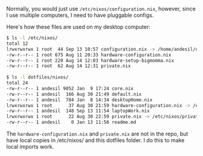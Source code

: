 Normally, you would just use `/etc/nixos/configuration.nix`, however, since I use multiple computers, I need to have pluggable configs.

Here's how these files are used on my desktop computer:
```bash
$ ls -l /etc/nixos/  
total 12  
lrwxrwxrwx 1 root  44 Sep 13 10:57 configuration.nix -> /home/andesil/dotfiles/nixos/desktopHome.nix
-rw-r--r-- 1 root 675 Aug 11 20:33 hardware-configuration.nix  
-rw-r--r-- 1 root 220 Aug 14 12:03 hardware-setup-bigmomma.nix  
-rw-r--r-- 1 root  62 Aug 14 12:31 private.nix  
  
$ ls -l dotfiles/nixos/  
total 24  
-rw-r--r-- 1 andesil 9052 Jan  9 17:24 core.nix  
-rw-r--r-- 1 andesil  166 Aug 30 21:49 default.nix  
-rw-r--r-- 1 andesil  784 Jan  8 14:34 desktopHome.nix  
lrwxrwxrwx 1 root      37 Aug 30 21:59 hardware-configuration.nix -> /etc/nixos/hardware-configuration.nix
-rw-r--r-- 1 andesil  148 Sep 13 11:54 laptopWork.nix  
lrwxrwxrwx 1 root      22 Aug 30 22:59 private.nix -> /etc/nixos/private.nix  
-rw-r--r-- 1 andesil    0 Jan 13 11:56 readme.md  
```

The `hardware-configuration.nix` and `private.nix` are not in the repo, but have local copies in /etc/nixos/ and this dotfiles folder. I do this to make local imports work.
